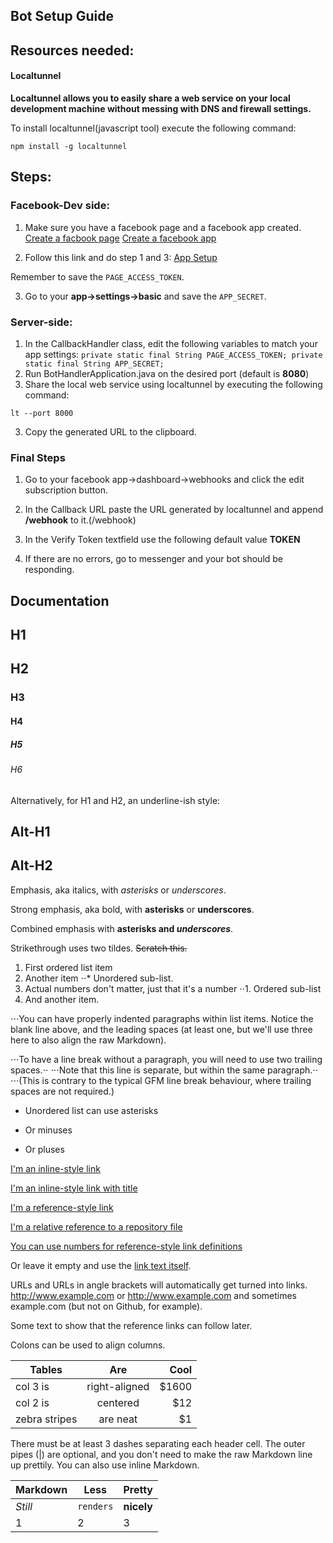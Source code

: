 <!DOCTYPE html>
<html>
<meta name="viewport" content="width=device-width, initial-scale=1">

<body>
<article class="markdown-body">

# Bot Setup Guide

## Resources needed:

#### Localtunnel
**Localtunnel allows you to easily share a web service on your local development machine without messing with DNS and firewall settings.**

To install localtunnel(javascript tool) execute the following command:

`npm install -g localtunnel`

## Steps:


### Facebook-Dev side:
1. Make sure you have a facebook page and a facebook app created.
[Create a facbook page](https://www.facebook.com/pages/create)
[Create a facebook app](https://developers.facebook.com/docs/apps/register)

2. Follow this link and do step 1 and 3:
[App Setup](https://developers.facebook.com/docs/messenger-platform/getting-started/app-setup)

Remember to save the `PAGE_ACCESS_TOKEN`.

3. Go to your **app->settings->basic** and save the `APP_SECRET`.

### Server-side:
1. In the CallbackHandler class, edit the following variables to match your app settings:
`private static final String PAGE_ACCESS_TOKEN;
private static final String APP_SECRET;`
2. Run BotHandlerApplication.java on the desired port (default is **8080**)
3. Share the local web service using localtunnel by executing the following command:

`lt --port 8000`

3. Copy the generated URL to the clipboard.

### Final Steps
1. Go to your facebook app->dashboard->webhooks and click the edit subscription button.

2. In the Callback URL paste the URL generated by localtunnel and append __/webhook__ to it.(<URL>/webhook)
3. In the Verify Token textfield use the following default value **TOKEN**

4. If there are no errors, go to messenger and your bot should be responding.


# Documentation

# H1
## H2
### H3
#### H4
##### H5
###### H6

Alternatively, for H1 and H2, an underline-ish style:

Alt-H1
======

Alt-H2
------

Emphasis, aka italics, with *asterisks* or _underscores_.

Strong emphasis, aka bold, with **asterisks** or __underscores__.

Combined emphasis with **asterisks and _underscores_**.

Strikethrough uses two tildes. ~~Scratch this.~~

1. First ordered list item
2. Another item
⋅⋅* Unordered sub-list.
1. Actual numbers don't matter, just that it's a number
⋅⋅1. Ordered sub-list
4. And another item.

⋅⋅⋅You can have properly indented paragraphs within list items. Notice the blank line above, and the leading spaces (at least one, but we'll use three here to also align the raw Markdown).

⋅⋅⋅To have a line break without a paragraph, you will need to use two trailing spaces.⋅⋅
⋅⋅⋅Note that this line is separate, but within the same paragraph.⋅⋅
⋅⋅⋅(This is contrary to the typical GFM line break behaviour, where trailing spaces are not required.)

* Unordered list can use asterisks
- Or minuses
+ Or pluses

[I'm an inline-style link](https://www.google.com)

[I'm an inline-style link with title](https://www.google.com "Google's Homepage")

[I'm a reference-style link][Arbitrary case-insensitive reference text]

[I'm a relative reference to a repository file](../blob/master/LICENSE)

[You can use numbers for reference-style link definitions][1]

Or leave it empty and use the [link text itself].

URLs and URLs in angle brackets will automatically get turned into links.
http://www.example.com or <http://www.example.com> and sometimes
example.com (but not on Github, for example).

Some text to show that the reference links can follow later.

[arbitrary case-insensitive reference text]: https://www.mozilla.org
[1]: http://slashdot.org
[link text itself]: http://www.reddit.com

Colons can be used to align columns.

| Tables        | Are           | Cool  |
| ------------- |:-------------:| -----:|
| col 3 is      | right-aligned | $1600 |
| col 2 is      | centered      |   $12 |
| zebra stripes | are neat      |    $1 |

There must be at least 3 dashes separating each header cell.
The outer pipes (|) are optional, and you don't need to make the
raw Markdown line up prettily. You can also use inline Markdown.

Markdown | Less | Pretty
--- | --- | ---
*Still* | `renders` | **nicely**
1 | 2 | 3

</article>
</body>
</html>
